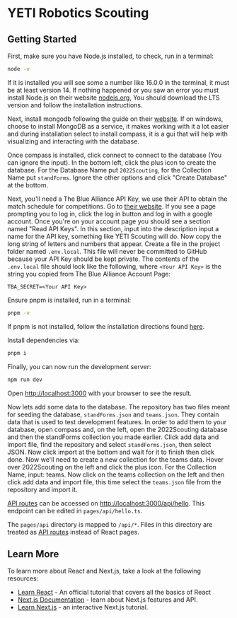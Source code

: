 # YETI Robotics Scouting

## Getting Started

First, make sure you have Node.js installed, to check, run in a terminal:

```bash
node -v
```

If it is installed you will see some a number like 16.0.0 in the terminal, it must be at least version 14.
If nothing happened or you saw an error you must install Node.js on their website [nodejs.org](https://nodejs.org/en/), You should download the LTS version and follow the installation instructions.

Next, install mongodb following the guide on their [website](https://docs.mongodb.com/manual/administration/install-community/). If on windows, choose to install MongoDB as a service, it makes working with it a lot easier and during installation select to install compass, it is a gui that will help with visualizing and interacting with the database.

Once compass is installed, click connect to connect to the database (You can ignore the input). In the bottom left, click the plus icon to create the database. For the Database Name put `2022Scouting`, for the Collection Name put `standForms`. Ignore the other options and click "Create Database" at the bottom.

Next, you'll need a The Blue Alliance API Key, we use their API to obtain the match schedule for competitions. Go to [their website](https://www.thebluealliance.com/account/). If you see a page prompting you to log in, click the log in button and log in with a google account. Once you're on your account page you should see a section named "Read API Keys". In this section, input into the description input a name for the API key, something like YETI Scouting will do. Now copy the long string of letters and numbers that appear. Create a file in the project folder named `.env.local`. This file will never be committed to GitHub because your API Key should be kept private. The contents of the `.env.local` file should look like the following, where `<Your API Key>` is the string you copied from The Blue Alliance Account Page:

```
TBA_SECRET=<Your API Key>
```

Ensure pnpm is installed, run in a terminal:

```bash
pnpm -v
```

If pnpm is not installed, follow the installation directions found [here](https://pnpm.io/installation).

Install dependencies via:

```bash
pnpm i
```

Finally, you can now run the development server:

```bash
npm run dev
```

Open [http://localhost:3000](http://localhost:3000) with your browser to see the result.

Now lets add some data to the database. The repository has two files meant for seeding the database, `standForms.json` and `teams.json`. They contain data that is used to test development features. In order to add them to your database, open compass and, on the left, open the 2022Scouting database and then the standForms collection you made earlier. Click add data and import file, find the repository and select `standForms.json`, then select JSON. Now click import at the bottom and wait for it to finish then click done. Now we'll need to create a new collection for the teams data. Hover over 2022Scouting on the left and click the plus icon. For the Collection Name, input: teams. Now click on the teams collection on the left and then click add data and import file, this time select the `teams.json` file from the repository and import it.

[API routes](https://nextjs.org/docs/api-routes/introduction) can be accessed on [http://localhost:3000/api/hello](http://localhost:3000/api/hello). This endpoint can be edited in `pages/api/hello.ts`.

The `pages/api` directory is mapped to `/api/*`. Files in this directory are treated as [API routes](https://nextjs.org/docs/api-routes/introduction) instead of React pages.

## Learn More

To learn more about React and Next.js, take a look at the following resources:

- [Learn React](https://beta.reactjs.org/learn) - An official tutorial that covers all the basics of React
- [Next.js Documentation](https://nextjs.org/docs) - learn about Next.js features and API.
- [Learn Next.js](https://nextjs.org/learn) - an interactive Next.js tutorial.
